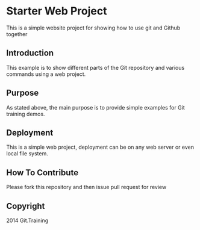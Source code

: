 # Starter Web Project

This is a simple website project for showing how to use git and Github together

## Introduction

This example is to show different parts of the Git repository and various commands using a web project.

## Purpose

As stated above, the main purpose is to
provide simple examples for Git training demos.

## Deployment

This is a simple web project, deployment can be on any web server or even local file system.

## How To Contribute

Please fork this repository and then issue pull request for review

## Copyright

2014 Git.Training